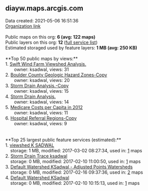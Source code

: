 <h2>diayw.maps.arcgis.com</h2> Data created: 2021-05-06 16:51:36 <br /><a target='new' href='https://diayw.maps.arcgis.com'>Organization link</a><br /><br />Public maps on this org: <b>6 (avg: 122 maps)</b><br />Public layers on this org: <b>12 </b>(<a target='new' href='https://services.arcgis.com/Udqb9fy2RUgWcSET/ArcGIS/rest/services'>full service list</a>)<br />Estimated storaged used by feature layers: <b>1 MB (avg: 250 KB)</b><br /><br />**Top 50 public maps by views:**<br />  1. <a target='new' href='https://www.arcgis.com/home/item.html?id=4c344d7efbe9458ab3b62edc5abf6cc1'>Swift Wind Farm Viewshed Analysis.</a> <br />  &nbsp;&nbsp;&nbsp;&nbsp; &nbsp;&nbsp;owner: ksadwal, views: 31<br />  2. <a target='new' href='https://www.arcgis.com/home/item.html?id=1c46e63dd13a4da08735ed76e02f941c'>Boulder County Geologic Hazard Zones-Copy</a> <br />  &nbsp;&nbsp;&nbsp;&nbsp; &nbsp;&nbsp;owner: ksadwal, views: 20<br />  3. <a target='new' href='https://www.arcgis.com/home/item.html?id=b4f1e1905fdb48e7a58ad84c6d5bd96a'>Storm Drain Analysis.-Copy</a> <br />  &nbsp;&nbsp;&nbsp;&nbsp; &nbsp;&nbsp;owner: ksadwal, views: 15<br />  4. <a target='new' href='https://www.arcgis.com/home/item.html?id=ce693c2e370543caab55780d93f62574'>Storm Drain Analysis.</a> <br />  &nbsp;&nbsp;&nbsp;&nbsp; &nbsp;&nbsp;owner: ksadwal, views: 14<br />  5. <a target='new' href='https://www.arcgis.com/home/item.html?id=23001762e70849d181466a17553512a7'>Medicare Costs per Capita in 2012</a> <br />  &nbsp;&nbsp;&nbsp;&nbsp; &nbsp;&nbsp;owner: ksadwal, views: 11<br />  6. <a target='new' href='https://www.arcgis.com/home/item.html?id=07e66e18451840d0a0170c1d9f709e6f'>Hospital Referral Regions-Copy</a> <br />  &nbsp;&nbsp;&nbsp;&nbsp; &nbsp;&nbsp;owner: ksadwal, views: 9<br /><br /><br />**Top 25 largest public feature services (estimated):**<br /> 1. <a target='new' href='https://www.arcgis.com/home/item.html?id=a258e6b4415f4a1095b1c736c8ba80bf'>viewshed K SADWAL</a><br /> &nbsp;&nbsp;&nbsp;&nbsp;storage: 1 MB, modified: 2017-03-02 08:27:34,  used in: <a target='new' href='https://ed-ind-tb.s3-us-west-1.amazonaws.com/ADI/a258e6b4415f4a1095b1c736c8ba80bf.html'> 1</a> maps<br /> 2. <a target='new' href='https://www.arcgis.com/home/item.html?id=474a2176d98143f4903b23e5c8aa9299'>Storm Drain Trace ksadwal</a><br /> &nbsp;&nbsp;&nbsp;&nbsp;storage: 0 MB, modified: 2017-02-10 11:00:50,  used in: <a target='new' href='https://ed-ind-tb.s3-us-west-1.amazonaws.com/ADI/474a2176d98143f4903b23e5c8aa9299.html'> 1</a> maps<br /> 3. <a target='new' href='https://www.arcgis.com/home/item.html?id=45b3096480744cc6844d37bb768eb6de'>Default Watershed KSadwal - Adjusted Points Watersheds</a><br /> &nbsp;&nbsp;&nbsp;&nbsp;storage: 0 MB, modified: 2017-02-16 09:37:36,  used in: <a target='new' href='https://ed-ind-tb.s3-us-west-1.amazonaws.com/ADI/45b3096480744cc6844d37bb768eb6de.html'> 2</a> maps<br /> 4. <a target='new' href='https://www.arcgis.com/home/item.html?id=2139d13b66784295966dbbc361451401'>Default Watershed KSadwal</a><br /> &nbsp;&nbsp;&nbsp;&nbsp;storage: 0 MB, modified: 2017-02-10 10:15:13,  used in: <a target='new' href='https://ed-ind-tb.s3-us-west-1.amazonaws.com/ADI/2139d13b66784295966dbbc361451401.html'> 1</a> maps<br />